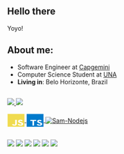 ## Hello there

Yoyo!

## About me:
* Software Engineer at <a href='https://www.capgemini.com/'>Capgemini</a>
* Computer Science Student at <a href='https://www.una.br/'>UNA</a>
* **Living in**: Belo Horizonte, Brazil

</div>
  
  ##
 
<div>  

 <div>
  <a href="https://github.com/s4muelpimentel">
  <img height="180em" src="https://github-readme-stats.vercel.app/api?username=s4muelpimentel&show_icons=true&theme=dracula&include_all_commits=true&count_private=true"/>
  <img height="180em" src="https://github-readme-stats.vercel.app/api/top-langs/?username=s4muelpimentel&layout=compact&langs_count=7&theme=dracula"/> 
</div>
<div style="display: inline_block"><br>
  <img align="center" alt="Sam-Js" height="30" width="40" src="https://raw.githubusercontent.com/devicons/devicon/master/icons/javascript/javascript-plain.svg">
  <img align="center" alt="Sam-Ts" height="30" width="40" src="https://raw.githubusercontent.com/devicons/devicon/master/icons/typescript/typescript-plain.svg">
  <img align="center" alt="Sam-Nodejs" height="30" width="40" src="https://cdn.jsdelivr.net/gh/devicons/devicon/icons/nodejs/nodejs-original.svg">
 
  <!--<img align="right" alt="Sam-yoda" src="https://cdn.discordapp.com/attachments/795358919417397249/825430589581688872/hi.gif"> -->
</div>
 
</div>
  
  ##
 
<div>  

<div>
    <a href="https://twitter.com/s4muelpimentel" target="_blank"><img
            src="https://img.shields.io/badge/Twitter-1DA1F2?style=for-the-badge&logo=twitter&logoColor=white"
            target="_blank"></a>
    <a href="https://www.linkedin.com/in/pimentelfsamuel/" target="_blank"><img
            src="https://img.shields.io/badge/-LinkedIn-%230077B5?style=for-the-badge&logo=linkedin&logoColor=white"
            target="_blank"></a>
    <a href="mailto:pimentelfsamuel@gmail.com"><img
            src="https://img.shields.io/badge/-Gmail-%23333?style=for-the-badge&logo=gmail&logoColor=white"
            target="_blank"></a>
    <a href="https://discord.gg/UN8hsYbKSH" target="_blank"><img
            src="https://img.shields.io/badge/Discord-7289DA?style=for-the-badge&logo=discord&logoColor=white"
            target="_blank"></a>
    <a href="https://www.twitch.tv/s4muelpimentel" target="_blank"><img
            src="https://img.shields.io/badge/Twitch-9146FF?style=for-the-badge&logo=twitch&logoColor=white"
            target="_blank"></a>
    <a href="https://www.instagram.com/s4muelpimentel/" target="_blank"><img
            src="https://img.shields.io/badge/-Instagram-%23E4405F?style=for-the-badge&logo=instagram&logoColor=white"
            target="_blank"></a>

</div>

